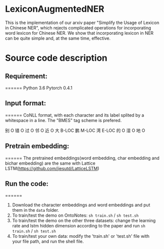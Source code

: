 # LexiconAugmentedNER
This is the implementation of our arxiv paper "Simplify the Usage of Lexicon in Chinese NER", which rejects complicated operations for incorporating word lexicon for Chinese NER. We show that incorporating lexicon in NER can be quite simple and, at the same time, effective.

# Source code description
## Requirement:
======
Python 3.6
Pytorch 0.4.1

## Input format:
======
CoNLL format, with each character and its label splited by a whitespace in a line. The "BMES" tag scheme is prefered.

别 O
错 O
过 O
邻 O
近 O
大 B-LOC
鹏 M-LOC
湾 E-LOC
的 O
湿 O
地 O

## Pretrain embedding:
======
The pretrained embeddings(word embedding, char embedding and bichar embedding) are the same with Lattice LSTM(https://github.com/jiesutd/LatticeLSTM)

## Run the code:
======
1. Download the character embeddings and word embeddings and put them in the `data` folder.
2. To train/test the demo on OntoNotes: `sh train.sh` / `sh test.sh`
3. To train/test the demo on the other three datasets: change the learning rate and lstm hidden dimension according to the paper and run `sh train.sh` / `sh test.sh`
3. To train/test your own data: modify the 'train.sh' or 'test.sh' file with your file path, and run the shell file.
